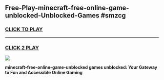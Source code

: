 
## Free-Play-minecraft-free-online-game-unblocked-Unblocked-Games #smzcg
<h3>
<a href="https://news.freeplayer.one?title=minecraft-free-online-game-unblocked&ref=8M">CLICK TO PLAY</a></h3>
<hr>

<h3>
<a href="https://news.freeplayer.one?title=minecraft-free-online-game-unblocked&ref=8M">CLICK 2 PLAY</a>
  
</h3>

<a href="https://news.freeplayer.one?title=minecraft-free-online-game-unblocked&ref=8M"><img src="https://clearcache.store/games.png"></a>


**minecraft-free-online-game-unblocked games unblocked: Your Gateway to Fun and Accessible Online Gaming**
